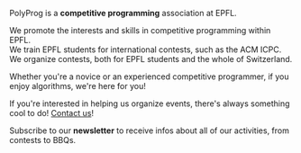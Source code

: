 PolyProg is a **competitive programming** association at EPFL.

We promote the interests and skills in competitive programming within EPFL.  
We train EPFL students for international contests, such as the ACM ICPC.  
We organize contests, both for EPFL students and the whole of Switzerland.

Whether you're a novice or an experienced competitive programmer, if you enjoy algorithms, we're here for you!

If you're interested in helping us organize events, there's always something cool to do! [Contact us](/about)!

Subscribe to our **newsletter** to receive infos about all of our activities, from contests to BBQs.
